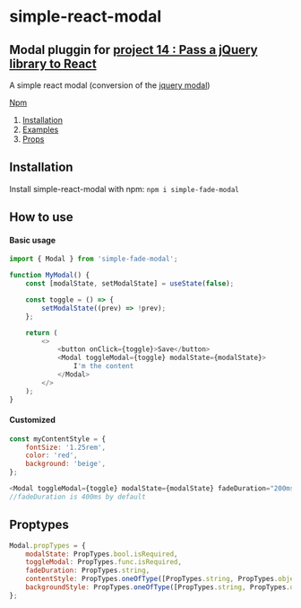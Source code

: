 # simple-react-modal

## Modal pluggin for [project 14 : Pass a jQuery library to React](https://github.com/Keidaten/JeremyAlderweireldt_14_01012022)

A simple react modal (conversion of the [jquery modal](https://github.com/kylefox/jquery-modal))

[Npm](https://www.npmjs.com/package/rs-react-modal)

1. [Installation](#Installation)
2. [Examples](#Example)
3. [Props](#Props)

<div id='Installation'>

## Installation

Install simple-react-modal with npm:
`npm i simple-fade-modal`

## How to use

#### Basic usage

```js
import { Modal } from 'simple-fade-modal';

function MyModal() {
	const [modalState, setModalState] = useState(false);

	const toggle = () => {
		setModalState((prev) => !prev);
	};

	return (
		<>
			<button onClick={toggle}>Save</button>
			<Modal toggleModal={toggle} modalState={modalState}>
				I'm the content
			</Modal>
		</>
	);
}
```

#### Customized

```js
const myContentStyle = {
	fontSize: '1.25rem',
	color: 'red',
	background: 'beige',
};

<Modal toggleModal={toggle} modalState={modalState} fadeDuration="200ms" contentStyle={myContentStyle} />;
//fadeDuration is 400ms by default
```

<div id='Props'>

## Proptypes

```js
Modal.propTypes = {
	modalState: PropTypes.bool.isRequired,
	toggleModal: PropTypes.func.isRequired,
	fadeDuration: PropTypes.string,
	contentStyle: PropTypes.oneOfType([PropTypes.string, PropTypes.object]),
	backgroundStyle: PropTypes.oneOfType([PropTypes.string, PropTypes.object]),
};
```
